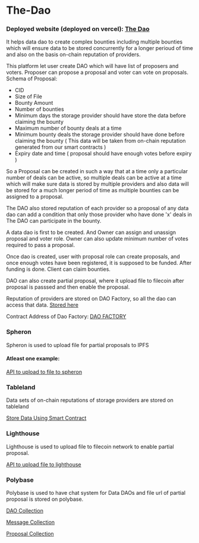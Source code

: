 # The-Dao

### Deployed website (deployed on vercel): [The Dao](https://the-dao.vercel.app/)

It helps data dao to create complex bounties including multiple bounties which will ensure data to be stored concurrently for a longer perioud of time and also on the basis on-chain reputation of providers.

This platform let user create DAO which will have list of proposers and voters. Proposer can propose a proposal and voter can vote on proposals.
Schema of Proposal:
  - CID
  - Size of File
  - Bounty Amount
  - Number of bounties
  - Minimum days the storage provider should have store the data before claiming the bounty
  - Maximum number of bounty deals at a time
  - Minimum bounty deals the storage provider should have done before claiming the bounty ( This data will be taken from on-chain reputation generated from our smart contracts )
  - Expiry date and time ( proposal should have enough votes before expiry )

So a Proposal can be created in such a way that at a time only a particular number of deals can be active, so multiple deals can be active at a time which will make sure data is stored by multiple providers and also data will be stored for a much longer period of time as multiple bounties can be assigned to a proposal.

The DAO also stored reputation of each provider so a proposal of any data dao can add a condition that only those provider who have done 'x' deals in The DAO can participate in the bounty.

A data dao is first to be created. And Owner can assign and unassign proposal and voter role. Owner can also update minimum number of votes required to pass a proposal.

Once dao is created, user with proposal role can create proposals, and once enough votes have been registered, it is supposed to be funded. After funding is done. Client can claim bounties.

DAO can also create partial proposal, where it upload file to filecoin after proposal is passsed and then enable the proposal.

Reputation of providers are stored on DAO Factory, so all the dao can access that data. [Stored here](https://github.com/Ahmed-Aghadi/The-Dao/blob/main/smart_contracts/contracts/DaoFactory.sol#L18)

Contract Address of Dao Factory: [DAO FACTORY](https://github.com/Ahmed-Aghadi/The-Dao/blob/main/website/constants/contractAddress.json#L2)

### Spheron

Spheron is used to upload file for partial proposals to IPFS

#### Atleast one example:

[API to upload to file to spheron](https://github.com/Ahmed-Aghadi/The-Dao/blob/main/website/pages/api/upload-spheron.ts)

### Tableland

Data sets of on-chain reputations of storage providers are stored on tableland

[Store Data Using Smart Contract](https://github.com/Ahmed-Aghadi/The-Dao/blob/main/smart_contracts/contracts/DaoFactory.sol#L74)

### Lighthouse

Lighthouse is used to upload file to filecoin network to enable partial proposal.

[API to upload file to lighthouse](https://github.com/Ahmed-Aghadi/The-Dao/blob/main/website/pages/api/upload-lighthouse.ts)

### Polybase

Polybase is used to have chat system for Data DAOs and file url of partial proposal is stored on polybase.

[DAO Collection](https://explorer.testnet.polybase.xyz/collections/pk%2F0x2c57ac0fb26925e229569ad92eb06f540da113b565ee2943fb53029e44b2a60f0a3333bac53dcb89baf2f0b8fec75f175ceb1bb5bb658d9c24e89b27c06f606f%2FGeneral_Use%2FDAO)

[Message Collection](https://explorer.testnet.polybase.xyz/collections/pk%2F0x2c57ac0fb26925e229569ad92eb06f540da113b565ee2943fb53029e44b2a60f0a3333bac53dcb89baf2f0b8fec75f175ceb1bb5bb658d9c24e89b27c06f606f%2FGeneral_Use%2FMessage)

[Proposal Collection](https://explorer.testnet.polybase.xyz/collections/pk%2F0x2c57ac0fb26925e229569ad92eb06f540da113b565ee2943fb53029e44b2a60f0a3333bac53dcb89baf2f0b8fec75f175ceb1bb5bb658d9c24e89b27c06f606f%2FGeneral_Use%2FProposal)
